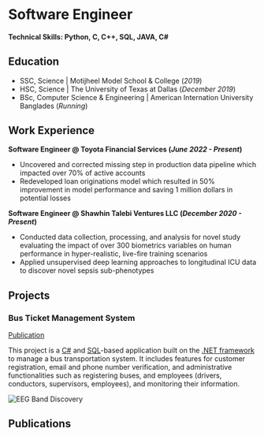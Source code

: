 # Software Engineer

#### Technical Skills: Python, C, C++, SQL, JAVA, C#

## Education
- SSC, Science  | Motijheel Model School & College (_2019_)								       		
- HSC, Science 	| The University of Texas at Dallas (_December 2019_)	 			        		
- BSc, Computer Science & Engineering  | American Internation University Banglades (_Running_)

## Work Experience
**Software Engineer @ Toyota Financial Services (_June 2022 - Present_)**
- Uncovered and corrected missing step in production data pipeline which impacted over 70% of active accounts
- Redeveloped loan originations model which resulted in 50% improvement in model performance and saving 1 million dollars in potential losses

**Software Engineer @ Shawhin Talebi Ventures LLC (_December 2020 - Present_)**
- Conducted data collection, processing, and analysis for novel study evaluating the impact of over 300 biometrics variables on human performance in hyper-realistic, live-fire training scenarios
- Applied unsupervised deep learning approaches to longitudinal ICU data to discover novel sepsis sub-phenotypes

## Projects
### Bus Ticket Management System
[Publication](https://www.mdpi.com/1424-8220/22/8/3048)

This project is a [C#](https://en.wikipedia.org/wiki/C_Sharp_(programming_language)) and [SQL](https://en.wikipedia.org/wiki/SQL)-based application built on the [.NET framework](https://en.wikipedia.org/wiki/.NET_Framework) to manage a bus transportation system. It includes features for customer registration, email and phone number verification, and administrative functionalities such as registering buses, and employees (drivers, conductors, supervisors, employees), and monitoring their information.


![EEG Band Discovery](/assets/img/eeg_band_discovery.jpeg)


## Publications

